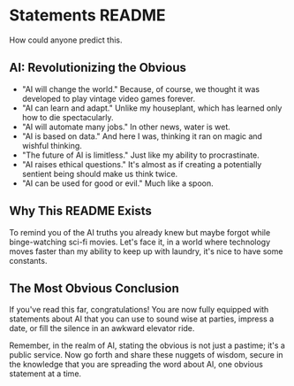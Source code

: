 # Statements README
How could anyone predict this. 


## AI: Revolutionizing the Obvious

- "AI will change the world." Because, of course, we thought it was developed to play vintage video games forever.
- "AI can learn and adapt." Unlike my houseplant, which has learned only how to die spectacularly.
- "AI will automate many jobs." In other news, water is wet.
- "AI is based on data." And here I was, thinking it ran on magic and wishful thinking.
- "The future of AI is limitless." Just like my ability to procrastinate.
- "AI raises ethical questions." It's almost as if creating a potentially sentient being should make us think twice.
- "AI can be used for good or evil." Much like a spoon.

## Why This README Exists

To remind you of the AI truths you already knew but maybe forgot while binge-watching sci-fi movies. Let's face it, in a world where technology moves faster than my ability to keep up with laundry, it's nice to have some constants.

## The Most Obvious Conclusion

If you've read this far, congratulations! You are now fully equipped with statements about AI that you can use to sound wise at parties, impress a date, or fill the silence in an awkward elevator ride.

Remember, in the realm of AI, stating the obvious is not just a pastime; it's a public service. Now go forth and share these nuggets of wisdom, secure in the knowledge that you are spreading the word about AI, one obvious statement at a time.
